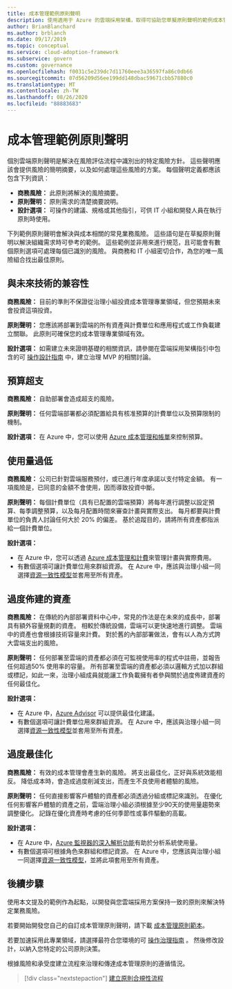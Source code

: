 ```yaml
---
title: 成本管理範例原則聲明
description: 使用適用于 Azure 的雲端採用架構，取得可協助您草擬原則聲明的範例成本管理原則聲明。
author: BrianBlanchard
ms.author: brblanch
ms.date: 09/17/2019
ms.topic: conceptual
ms.service: cloud-adoption-framework
ms.subservice: govern
ms.custom: governance
ms.openlocfilehash: f0031c5e239dc7d11760eee3a36597fa86c0db66
ms.sourcegitcommit: 07d56209d56ee199dd148dbac59671cbb57880c0
ms.translationtype: MT
ms.contentlocale: zh-TW
ms.lasthandoff: 08/26/2020
ms.locfileid: "88883683"
---
```

# <a name="cost-management-sample-policy-statements"></a>成本管理範例原則聲明

個別雲端原則聲明是解決在風險評估流程中識別出的特定風險方針。 這些聲明應該會提供風險的簡明摘要，以及如何處理這些風險的方案。 每個聲明定義都應該包含下列資訊：

- **商務風險：** 此原則將解決的風險摘要。
- **原則聲明：** 原則需求的清楚摘要說明。
- **設計選項：** 可操作的建議、規格或其他指引，可供 IT 小組和開發人員在執行原則時使用。

下列範例原則聲明會解決與成本相關的常見業務風險。 這些語句是在草擬原則聲明以解決組織需求時可參考的範例。 這些範例並非用來進行規范，且可能會有數個原則選項可處理每個已識別的風險。 與商務和 IT 小組密切合作，為您的唯一風險組合找出最佳原則。

## <a name="future-proofing"></a>與未來技術的兼容性

**商務風險：** 目前的準則不保證從治理小組投資成本管理專業領域，但您預期未來會投資這項投資。

**原則聲明：** 您應該將部署到雲端的所有資產與計費單位和應用程式或工作負載建立關聯。 此原則可確保您的成本管理專業領域有效。

**設計選項：** 如需建立未來證明基礎的相關資訊，請參閱在雲端採用架構指引中包含的可 [操作設計指南](../guides/index.md) 中，建立治理 MVP 的相關討論。

## <a name="budget-overruns"></a>預算超支

**商務風險：** 自助部署會造成超支的風險。

**原則聲明：** 任何雲端部署都必須配置給具有核准預算的計費單位以及預算限制的機制。

**設計選項：** 在 Azure 中，您可以使用 [Azure 成本管理和帳單](/azure/cost-management/manage-budgets)來控制預算。

## <a name="underutilization"></a>使用量過低

**商務風險：** 公司已針對雲端服務預付，或已進行年度承諾以支付特定金額。 有一項風險是，已同意的金額不會使用，因而導致投資中斷。

**原則聲明：** 每個計費單位（具有已配置的雲端預算）將每年進行調整以設定預算、每季調整預算，以及每月配置時間來審查計畫與實際支出。 每月都要與計費單位的負責人討論任何大於 20% 的偏差。 基於追蹤目的，請將所有資產都指派給一個計費單位。

**設計選項：**

- 在 Azure 中，您可以透過 [Azure 成本管理和計費](/azure/cost-management/quick-acm-cost-analysis)來管理計畫與實際費用。
- 有數個選項可讓計費單位用來群組資源。 在 Azure 中，應該與治理小組一同選擇[資源一致性模型](../../decision-guides/resource-consistency/index.md)並套用至所有資產。

## <a name="overprovisioned-assets"></a>過度佈建的資產

**商務風險：** 在傳統的內部部署資料中心中，常見的作法是在未來的成長中，部署具有額外容量規劃的資產。 相較於傳統設備，雲端可以更快速地進行調整。 雲端中的資產也會根據技術容量來計費。 對於舊的內部部署做法，會有以人為方式誇大雲端支出的風險。

**原則聲明：** 任何部署至雲端的資產都必須在可監視使用率的程式中註冊，並報告任何超過50% 使用率的容量。 所有部署至雲端的資產都必須以邏輯方式加以群組或標記，如此一來，治理小組成員就能讓工作負載擁有者參與關於過度佈建資產的任何最佳化。

**設計選項：**

- 在 Azure 中，[Azure Advisor](/azure/advisor/advisor-cost-recommendations) 可以提供最佳化建議。
- 有數個選項可讓計費單位用來群組資源。 在 Azure 中，應該與治理小組一同選擇[資源一致性模型](../../decision-guides/resource-consistency/index.md)並套用至所有資產。

## <a name="overoptimization"></a>過度最佳化

**商務風險：** 有效的成本管理會產生新的風險。 將支出最佳化，正好與系統效能相反。 降低成本時，會造成過度削減支出，而產生不良使用者體驗的風險。

**原則聲明：** 任何直接影響客戶體驗的資產都必須透過分組或標記來識別。 在優化任何影響客戶體驗的資產之前，雲端治理小組必須根據至少90天的使用量趨勢來調整優化。 記錄在優化資產時考慮的任何季節性或事件驅動的高載。

**設計選項：**

- 在 Azure 中，[Azure 監視器的深入解析功能](/azure/azure-monitor/insights/vminsights-performance)有助於分析系統使用量。
- 有數個選項可根據角色來群組和標記資源。 在 Azure 中，您應該與治理小組一同選擇[資源一致性模型](../../decision-guides/resource-consistency/index.md)，並將此項套用至所有資產。

## <a name="next-steps"></a>後續步驟

使用本文提及的範例作為起點，以開發與您雲端採用方案保持一致的原則來解決特定業務風險。

若要開始開發您自己的自訂成本管理原則聲明，請下載 [成本管理原則範本](./template.md)。

若要加速採用此專業領域，請選擇最符合您環境的可 [操作治理指南](../guides/index.md) 。 然後修改設計，以納入您特定的公司原則決策。

根據風險和承受度建立流程來治理和傳達成本管理原則的遵循情況。

> [!div class="nextstepaction"]
> [建立原則合規性流程](./compliance-processes.md)
